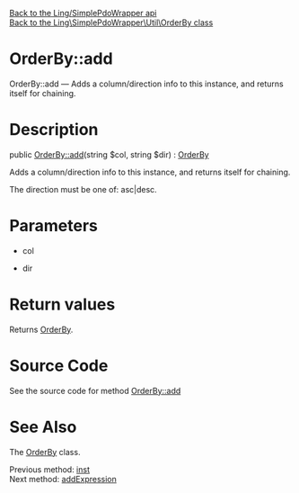 [Back to the Ling/SimplePdoWrapper api](https://github.com/lingtalfi/SimplePdoWrapper/blob/master/doc/api/Ling/SimplePdoWrapper.md)<br>
[Back to the Ling\SimplePdoWrapper\Util\OrderBy class](https://github.com/lingtalfi/SimplePdoWrapper/blob/master/doc/api/Ling/SimplePdoWrapper/Util/OrderBy.md)


OrderBy::add
================



OrderBy::add — Adds a column/direction info to this instance, and returns itself for chaining.




Description
================


public [OrderBy::add](https://github.com/lingtalfi/SimplePdoWrapper/blob/master/doc/api/Ling/SimplePdoWrapper/Util/OrderBy/add.md)(string $col, string $dir) : [OrderBy](https://github.com/lingtalfi/SimplePdoWrapper/blob/master/doc/api/Ling/SimplePdoWrapper/Util/OrderBy.md)




Adds a column/direction info to this instance, and returns itself for chaining.

The direction must be one of: asc|desc.




Parameters
================


- col

    

- dir

    


Return values
================

Returns [OrderBy](https://github.com/lingtalfi/SimplePdoWrapper/blob/master/doc/api/Ling/SimplePdoWrapper/Util/OrderBy.md).








Source Code
===========
See the source code for method [OrderBy::add](https://github.com/lingtalfi/SimplePdoWrapper/blob/master/Util/OrderBy.php#L63-L70)


See Also
================

The [OrderBy](https://github.com/lingtalfi/SimplePdoWrapper/blob/master/doc/api/Ling/SimplePdoWrapper/Util/OrderBy.md) class.

Previous method: [inst](https://github.com/lingtalfi/SimplePdoWrapper/blob/master/doc/api/Ling/SimplePdoWrapper/Util/OrderBy/inst.md)<br>Next method: [addExpression](https://github.com/lingtalfi/SimplePdoWrapper/blob/master/doc/api/Ling/SimplePdoWrapper/Util/OrderBy/addExpression.md)<br>

